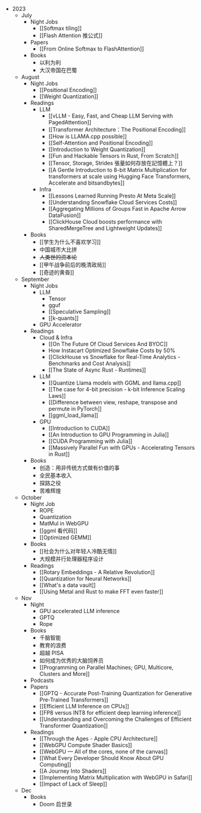 - 2023
	- July
		- Night Jobs
			- [[Softmax tiling]]
			- [[Flash Attention 推公式]]
		- Papers
			- [[From Online Softmax to FlashAttention]]
		- Books
			- 以利为利
			- 大汉帝国在巴蜀
	- August
		- Night Jobs
			- [[Positional Encoding]]
			- [[Weight Quantization]]
		- Readings
			- LLM
				- [[vLLM - Easy, Fast, and Cheap LLM Serving with PagedAttention]]
				- [[Transformer Architecture：The Positional Encoding]]
				- [[How is LLAMA.cpp possible]]
				- [[Self-Attention and Positional Encoding]]
				-  [[Introduction to Weight Quantization]]
				- [[Fun and Hackable Tensors in Rust, From Scratch]]
				- [[Tensor, Storage, Strides 張量如何存放在記憶體上？]]
				- [[A Gentle Introduction to 8-bit Matrix Multiplication for transformers at scale using Hugging Face Transformers, Accelerate and bitsandbytes]]
			- Infra
				- [[Lessons Learned Running Presto At Meta Scale]]
				- [[Understanding Snowflake Cloud Services Costs]]
				- [[Aggregating Millions of Groups Fast in Apache Arrow DataFusion]]
				- [[ClickHouse Cloud boosts performance with SharedMergeTree and Lightweight Updates]]
		- Books
			- [[学生为什么不喜欢学习]]
			- 中国城市大比拼
			- ~~人类世的资本论~~
			- [[甲午战争前后的晚清政局]]
			- [[奇迹的黄昏]]
	- September
		- Night Jobs
			- LLM
				- Tensor
				- gguf
				- [[Speculative Sampling]]
				- [[k-quants]]
			- GPU Accelerator
		- Readings
			- Cloud & Infra
				- [[On The Future Of Cloud Services And BYOC]]
				- How Instacart Optimized Snowflake Costs by 50%
				- [[ClickHouse vs Snowflake for Real-Time Analytics - Benchmarks and Cost Analysis]]
				- [[The State of Async Rust - Runtimes]]
			- LLM
				- [[Quantize Llama models with GGML and llama.cpp]]
				- [[The case for 4-bit precision - k-bit Inference Scaling Laws]]
				- [[Difference between view, reshape, transpose and permute in PyTorch]]
				- [[ggml_load_llama]]
			- GPU
				- [[Introduction to CUDA]]
				- [[An Introduction to GPU Programming in Julia]]
				- [[CUDA Programming with Julia]]
				- [[Massively Parallel Fun with GPUs - Accelerating Tensors in Rust]]
		- Books
			- 创造：用非传统方式做有价值的事
			- 全民基本收入
			- 探路之役
			- 苦难辉煌
	- October
		- Night Job
			- ROPE
			- Quantization
			- MatMul in WebGPU
			- [[ggml 看代码]]
			- [[Optimized GEMM]]
		- Books
			- [[社会为什么对年轻人冷酷无情]]
			- 大规模并行处理器程序设计
		- Readings
			- [[Rotary Embeddings - A Relative Revolution]]
			- [[Quantization for Neural Networks]]
			- [[What's a data vault]]
			- [[Using Metal and Rust to make FFT even faster]]
	- Nov
		- Night
			- GPU accelerated LLM inference
			- GPTQ
			- Rope
		- Books
			- 千脑智能
			- 教育的浪费
			- 超越 PISA
			- 如何成为优秀的大脑饲养员
			- [[Programming on Parallel Machines; GPU, Multicore, Clusters and More]]
		- Podcasts
		- Papers
			- [[GPTQ - Accurate Post-Training Quantization for Generative Pre-Trained Transformers]]
			- [[Efficient LLM Inference on CPUs]]
			- [[FP8 versus INT8 for efficient deep learning inference]]
			- [[Understanding and Overcoming the Challenges of Efficient Transformer Quantization]]
		- Readings
			- [[Through the Ages - Apple CPU Architecture]]
			- [[WebGPU Compute Shader Basics]]
			- [[WebGPU — All of the cores, none of the canvas]]
			- [[What Every Developer Should Know About GPU Computing]]
			- [[A Journey Into Shaders]]
			- [[Implementing Matrix Multiplication with WebGPU in Safari]]
			- [[Impact of Lack of Sleep]]
	- Dec
		- Books
			- Doom 启世录